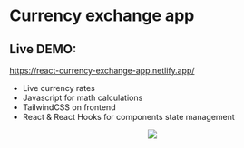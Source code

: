 # Currency exchange app 

## Live DEMO:
https://react-currency-exchange-app.netlify.app/

- Live currency rates
- Javascript for math calculations
- TailwindCSS on frontend
- React & React Hooks for components state management
<p align="center">
  <img src="https://github.com/devdanilov/react-tailwind-currency-exchange-app/blob/assets/exchange-currency-app.gif" />
</p>
